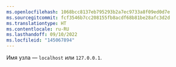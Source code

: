 ```yaml
---
ms.openlocfilehash: 1068bcc8137eb795293b2a7ec9733a8f09ed0d7e
ms.sourcegitcommit: fcf3546b7cc208155fb8acdf68b81be28afc3d2d
ms.translationtype: HT
ms.contentlocale: ru-RU
ms.lasthandoff: 09/10/2022
ms.locfileid: "145067894"
---
```

Имя узла — `localhost` или `127.0.0.1`.
